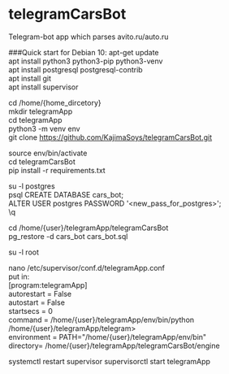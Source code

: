 # telegramCarsBot
 Telegram-bot app which parses avito.ru/auto.ru

###Quick start for Debian 10:
apt-get update\
apt install python3 python3-pip python3-venv\
apt install postgresql postgresql-contrib\
apt install git\
apt install supervisor

cd /home/{home_dircetory}\
mkdir telegramApp\
cd telegramApp\
python3 -m venv env\
git clone https://github.com/KajimaSoys/telegramCarsBot.git

source env/bin/activate\
cd telegramCarsBot\
pip install -r requirements.txt

su -l postgres\
psql
CREATE DATABASE cars_bot;\
ALTER USER postgres PASSWORD '<new_pass_for_postgres>';\
\q

cd /home/{user}/telegramApp/telegramCarsBot\
pg_restore -d cars_bot cars_bot.sql

su -l root

nano /etc/supervisor/conf.d/telegramApp.conf\
put in:\
[program:telegramApp]\
autorestart = False\
autostart = False\
startsecs = 0\
command = /home/{user}/telegramApp/env/bin/python /home/{user}/telegramApp/telegram>\
environment = PATH="/home/{user}/telegramApp/env/bin"\
directory= /home/{user}/telegramApp/telegramCarsBot/engine

systemctl restart supervisor
supervisorctl start telegramApp
